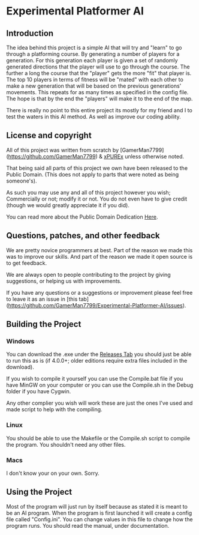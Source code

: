 # Experimental Platformer AI

## Introduction

The idea behind this project is a simple AI that will try and "learn" to go through a platforming course. By generating a number of players for a generation. 
For this generation each player is given a set of randomly generated directions that the player will use to go through the course. The further a long the course 
that the "player" gets the more "fit" that player is. The top 10 players in terms of fitness will be "mated" with each other to make a new generation that will be based 
on the previous generations' movements. This repeats for as many times as specified in the config file. The hope is that by the end the "players" will make it to the end of the map.

There is really no point to this entire project its mostly for my friend and I to test the waters in this AI method. As well as improve our coding ability. 


## License and copyright

All of this project was written from scratch by [GamerMan7799] (https://github.com/GamerMan7799) & [xPUREx](https://github.com/xPUREx) unless otherwise noted.

That being said all parts of this project we own have been released to the Public Domain. (This does not apply to parts that were noted as being someone's). 

As such you may use any and all of this project however you wish; Commercially or not; modify it or not. You do not even have to give credit (though we would greatly appreciate it if you did).

You can read more about the Public Domain Dedication [Here](http://unlicense.org/).

## Questions, patches, and other feedback

We are pretty novice programmers at best. Part of the reason we made this was to improve our skills. And part of the reason we made it open source is to get feedback.

We are always open to people contributing to the project by giving suggestions, or helping us with improvements. 

If you have any questions or a suggestions or improvement please feel free to leave it as an issue in [this tab] (https://github.com/GamerMan7799/Experimental-Platformer-AI/issues).

## Building the Project

### Windows

You can download the .exe under the [Releases Tab](https://github.com/GamerMan7799/Experimental-Platformer-AI/releases) you should just be able to run this as is (if 4.0.0+; older editions require extra files included in the download).

If you wish to compile it yourself you can use the Compile.bat file if you have MinGW on your computer or you can use the Compile.sh in the Debug folder if you have Cygwin.

Any other complier you wish will work these are just the ones I've used and made script to help with the compiling.
	
### Linux

You should be able to use the Makefile or the Compile.sh script to compile the program. You shouldn't need any other files.

### Macs

I don't know your on your own. Sorry.

## Using the Project

Most of the program will just run by itself because as stated it is meant to be an AI program. When the program is first launched it will create a config file called "Config.ini".
You can change values in this file to change how the program runs. You should read the manual, under documentation.


